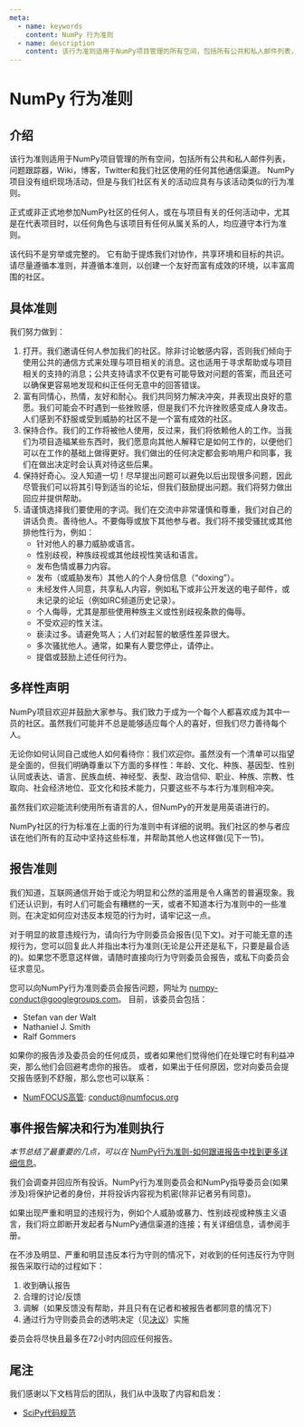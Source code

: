 ```yaml
---
meta:
  - name: keywords
    content: NumPy 行为准则
  - name: description
    content: 该行为准则适用于NumPy项目管理的所有空间，包括所有公共和私人邮件列表，问题跟踪器，Wiki，博客，Twitter和我们社区...
---
```


# NumPy 行为准则

## 介绍

该行为准则适用于NumPy项目管理的所有空间，包括所有公共和私人邮件列表，问题跟踪器，Wiki，博客，Twitter和我们社区使用的任何其他通信渠道。 NumPy项目没有组织现场活动，但是与我们社区有关的活动应具有与该活动类似的行为准则。

正式或非正式地参加NumPy社区的任何人，或在与项目有关的任何活动中，尤其是在代表项目时，以任何角色与该项目有任何从属关系的人，均应遵守本行为准则。

该代码不是穷举或完整的。 它有助于提炼我们对协作，共享环境和目标的共识。 请尽量遵循本准则，并遵循本准则，以创建一个友好而富有成效的环境，以丰富周围的社区。

## 具体准则

我们努力做到：

1. 打开。我们邀请任何人参加我们的社区。除非讨论敏感内容，否则我们倾向于使用公共的通信方式来处理与项目相关的消息。这也适用于寻求帮助或与项目相关的支持的消息；公共支持请求不仅更有可能导致对问题的答案，而且还可以确保更容易地发现和纠正任何无意中的回答错误。
1. 富有同情心，热情，友好和耐心。我们共同努力解决冲突，并表现出良好的意愿。我们可能会不时遇到一些挫败感，但是我们不允许挫败感变成人身攻击。人们感到不舒服或受到威胁的社区不是一个富有成效的社区。
1. 保持合作。我们的工作将被他人使用，反过来，我们将依赖他人的工作。当我们为项目造福某些东西时，我们愿意向其他人解释它是如何工作的，以便他们可以在工作的基础上做得更好。我们做出的任何决定都会影响用户和同事，我们在做出决定时会认真对待这些后果。
1. 保持好奇心。没人知道一切！尽早提出问题可以避免以后出现很多问题，因此尽管我们可以将其引导到适当的论坛，但我们鼓励提出问题。我们将努力做出回应并提供帮助。
1. 请谨慎选择我们要使用的字词。我们在交流中非常谨慎和尊重，我们对自己的讲话负责。善待他人。不要侮辱或放下其他参与者。我们将不接受骚扰或其他排他性行为，例如：
    - 针对他人的暴力威胁或语言。
    - 性别歧视，种族歧视或其他歧视性笑话和语言。
    - 发布色情或暴力内容。
    - 发布（或威胁发布）其他人的个人身份信息（“doxing”）。
    - 未经发件人同意，共享私人内容，例如私下或非公开发送的电子邮件，或未记录的论坛（例如IRC频道历史记录）。
    - 个人侮辱，尤其是那些使用种族主义或性别歧视条款的侮辱。
    - 不受欢迎的性关注。
    - 亵渎过多。请避免骂人；人们对起誓的敏感性差异很大。
    - 多次骚扰他人。通常，如果有人要您停止，请停止。
    - 提倡或鼓励上述任何行为。

## 多样性声明

NumPy项目欢迎并鼓励大家参与。我们致力于成为一个每个人都喜欢成为其中一员的社区。虽然我们可能并不总是能够适应每个人的喜好，但我们尽力善待每个人。

无论你如何认同自己或他人如何看待你：我们欢迎你。虽然没有一个清单可以指望是全面的，但我们明确尊重以下方面的多样性：年龄、文化、种族、基因型、性别认同或表达、语言、民族血统、神经型、表型、政治信仰、职业、种族、宗教、性取向、社会经济地位、亚文化和技术能力，只要这些不与本行为准则相冲突。

虽然我们欢迎能流利使用所有语言的人，但NumPy的开发是用英语进行的。

NumPy社区的行为标准在上面的行为准则中有详细的说明。我们社区的参与者应该在他们所有的互动中坚持这些标准，并帮助其他人也这样做(见下一节)。

## 报告准则

我们知道，互联网通信开始于或沦为明显和公然的滥用是令人痛苦的普遍现象。我们还认识到，有时人们可能会有糟糕的一天，或者不知道本行为准则中的一些准则。在决定如何应对违反本规范的行为时，请牢记这一点。

对于明显的故意违规行为，请向行为守则委员会报告(见下文)。对于可能无意的违规行为，您可以回复此人并指出本行为准则(无论是公开还是私下，只要是最合适的)。如果您不愿意这样做，请随时直接向行为守则委员会报告，或私下向委员会征求意见。

您可以向NumPy行为准则委员会报告问题，网址为 [numpy-conduct@googlegroups.com](mailto:numpy-conduct%40googlegroups.com)。
目前，该委员会包括：

- Stefan van der Walt
- Nathaniel J. Smith
- Ralf Gommers

如果你的报告涉及委员会的任何成员，或者如果他们觉得他们在处理它时有利益冲突，那么他们会回避考虑你的报告。
或者，如果出于任何原因，您对向委员会提交报告感到不舒服，那么您也可以联系：

- [NumFOCUS高管](https://numfocus.org/code-of-conduct#persons-responsible): [conduct@numfocus.org](mailto:conduct%40numfocus.org)

## 事件报告解决和行为准则执行

*本节总结了最重要的几点，可以在* [NumPy行为准则-如何跟进报告中找到更多详细信息](https://numpy.org/devdocs/dev/conduct/report_handling_manual.html)。

我们会调查并回应所有投诉。NumPy行为准则委员会和NumPy指导委员会(如果涉及)将保护记者的身份，并将投诉内容视为机密(除非记者另有同意)。

如果出现严重和明显的违规行为，例如个人威胁或暴力、性别歧视或种族主义语言，我们将立即断开发起者与NumPy通信渠道的连接；有关详细信息，请参阅手册。

在不涉及明显、严重和明显违反本行为守则的情况下，对收到的任何违反行为守则报告采取行动的过程如下：

1. 收到确认报告
1. 合理的讨论/反馈
1. 调解（如果反馈没有帮助，并且只有在记者和被报告者都同意的情况下）
1. 通过行为守则委员会的透明决定（见[决议](https://numpy.org/devdocs/dev/conduct/report_handling_manual.html#coc-resolutions)）实施

委员会将尽快且最多在72小时内回应任何报告。

## 尾注

我们感谢以下文档背后的团队，我们从中汲取了内容和启发：

- [SciPy代码规范](https://docs.scipy.org/doc/scipy/reference/dev/conduct/code_of_conduct.html)
